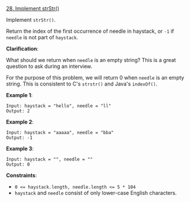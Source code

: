 [28. Implement strStr()](https://leetcode.com/problems/implement-strstr/)

Implement `strStr()`.

Return the index of the first occurrence of needle in haystack, or `-1` if `needle` is not part of `haystack`.

**Clarification**:

What should we return when `needle` is an empty string? This is a great question to ask during an interview.

For the purpose of this problem, we will return 0 when `needle` is an empty string. This is consistent to C's `strstr()` and Java's `indexOf()`.

**Example 1**:
```
Input: haystack = "hello", needle = "ll"
Output: 2
```

**Example 2**:
```
Input: haystack = "aaaaa", needle = "bba"
Output: -1
```

**Example 3**:
```
Input: haystack = "", needle = ""
Output: 0
```

**Constraints**:
* `0 <= haystack.length, needle.length <= 5 * 104`
* `haystack` and `needle` consist of only lower-case English characters.
